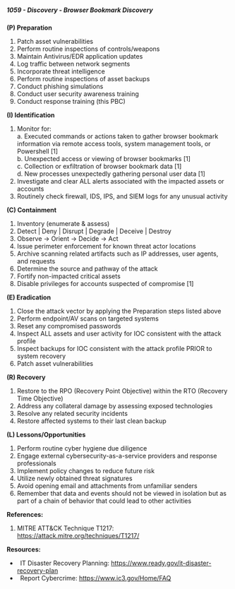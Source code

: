 ##### **1059 - Discovery - Browser Bookmark Discovery**

**(P) Preparation**

1.  Patch asset vulnerabilities
2.  Perform routine inspections of controls/weapons
3.  Maintain Antivirus/EDR application updates
4.  Log traffic between network segments
5.  Incorporate threat intelligence
6.  Perform routine inspections of asset backups
7.  Conduct phishing simulations
8.  Conduct user security awareness training
9.  Conduct response training (this PBC)

**(I) Identification**

1.  Monitor for:  
    a. Executed commands or actions taken to gather browser bookmark information via remote access tools, system management tools, or Powershell \[1\]  
    b. Unexpected access or viewing of browser bookmarks \[1\]  
    c. Collection or exfiltration of browser bookmark data \[1\]  
    d. New processes unexpectedly gathering personal user data \[1\]
2.  Investigate and clear ALL alerts associated with the impacted assets or accounts
3.  Routinely check firewall, IDS, IPS, and SIEM logs for any unusual activity

**(C) Containment**

1.  Inventory (enumerate & assess)
2.  Detect | Deny | Disrupt | Degrade | Deceive | Destroy
3.  Observe -> Orient -> Decide -> Act
4.  Issue perimeter enforcement for known threat actor locations
5.  Archive scanning related artifacts such as IP addresses, user agents, and requests
6.  Determine the source and pathway of the attack
7.  Fortify non-impacted critical assets
8.  Disable privileges for accounts suspected of compromise \[1\]

**(E) Eradication**

1.  Close the attack vector by applying the Preparation steps listed above
2.  Perform endpoint/AV scans on targeted systems
3.  Reset any compromised passwords
4.  Inspect ALL assets and user activity for IOC consistent with the attack profile
5.  Inspect backups for IOC consistent with the attack profile PRIOR to system recovery
6.  Patch asset vulnerabilities

**(R) Recovery**

1.  Restore to the RPO (Recovery Point Objective) within the RTO (Recovery Time Objective)
2.  Address any collateral damage by assessing exposed technologies
3.  Resolve any related security incidents
4.  Restore affected systems to their last clean backup

**(L) Lessons/Opportunities**

1.  Perform routine cyber hygiene due diligence
2.  Engage external cybersecurity-as-a-service providers and response professionals
3.  Implement policy changes to reduce future risk
4.  Utilize newly obtained threat signatures
5.  Avoid opening email and attachments from unfamiliar senders
6.  Remember that data and events should not be viewed in isolation but as part of a chain of behavior that could lead to other activities

**References:**

1.  MITRE ATT&CK Technique T1217: https://attack.mitre.org/techniques/T1217/

**Resources:**


*    IT Disaster Recovery Planning: https://www.ready.gov/it-disaster-recovery-plan
*    Report Cybercrime: https://www.ic3.gov/Home/FAQ


  

